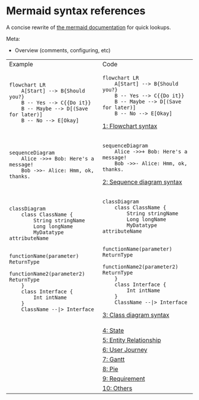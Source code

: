 # Mermaid syntax references

A concise rewrite of [the mermaid documentation](https://mermaid-js.github.io/mermaid/) for quick lookups.

Meta:
* Overview (comments, configuring, etc)

<table>
<tr><td>Example</td><td>Code</td></tr>

<tr><td>

```mermaid
flowchart LR
    A[Start] --> B{Should you?}
    B -- Yes --> C{{Do it}}
    B -- Maybe --> D[(Save for later)]
    B -- No --> E[Okay]
```

</td><td>

```
flowchart LR
    A[Start] --> B{Should you?}
    B -- Yes --> C{{Do it}}
    B -- Maybe --> D[(Save for later)]
    B -- No --> E[Okay]
```

<a href="/1-flowchart.md">1: Flowchart syntax</a>
</td></tr>
<tr><td>

```mermaid
sequenceDiagram
    Alice ->>+ Bob: Here's a message!
    Bob ->>- Alice: Hmm, ok, thanks.
```

</td><td>

```
sequenceDiagram
    Alice ->>+ Bob: Here's a message!
    Bob ->>- Alice: Hmm, ok, thanks.
```

<a href="/2-sequence.md">2: Sequence diagram syntax</a>
</td></tr>
<tr><td>

```mermaid
classDiagram
    class ClassName {
        String stringName
        Long longName
        MyDatatype attributeName

        functionName(parameter) ReturnType
        functionName2(parameter2) ReturnType
    }
    class Interface {
        Int intName
    }
    ClassName --|> Interface
```

</td><td>

```
classDiagram
    class ClassName {
        String stringName
        Long longName
        MyDatatype attributeName

        functionName(parameter) ReturnType
        functionName2(parameter2) ReturnType
    }
    class Interface {
        Int intName
    }
    ClassName --|> Interface
```
<a href="/3-class.md">3: Class diagram syntax</a></td></tr>
<tr><td>
</td><td>
<a href="/4-state.md">4: State</a></td></tr>
<tr><td>
</td><td>
<a href="/5-entity-relationship.md">5: Entity Relationship</a></td></tr>
<tr><td>
</td><td>
<a href="/6-user-journey.md">6: User Journey</a></td></tr>
<tr><td>
</td><td>
<a href="/7-gantt.md">7: Gantt</a></td></tr>
<tr><td>
</td><td>
<a href="/8-pie.md">8: Pie</a></td></tr>
<tr><td>
</td><td>
<a href="/9-requirement">9: Requirement</a></td></tr>
<tr><td>
</td><td>
<a href="/10-others.md">10: Others</a></td></tr>

</table>